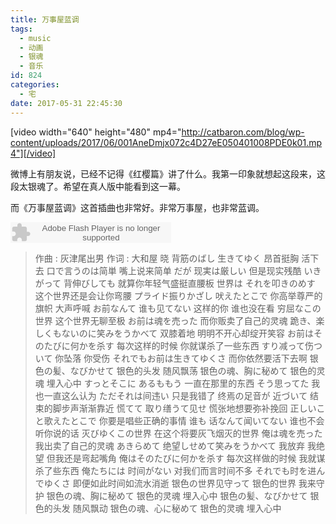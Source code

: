 ```yaml
---
title: 万事屋蓝调
tags:
  - music
  - 动画
  - 银魂
  - 音乐
id: 824
categories:
  - 宅
date: 2017-05-31 22:45:30
---
```


[video width="640" height="480" mp4="http://catbaron.com/blog/wp-content/uploads/2017/06/001AneDmjx072c4D27eE050401008PDE0k01.mp4"][/video]

微博上有朋友说，已经不记得《红樱篇》讲了什么。我第一印象就想起这段来，这段太银魂了。希望在真人版中能看到这一幕。

而《万事屋蓝调》这首插曲也非常好。非常万事屋，也非常蓝调。
<!--more-->

<embed src="http://www.xiami.com/widget/0_1769357376/singlePlayer.swf" type="application/x-shockwave-flash" width="257" height="33"></embed>

> 作曲 : 灰津尾出男
>   作词 : 大和屋 晓
>   背筋のばし 生きてゆく
>   昂首挺胸 活下去
>   口で言うのは简単
>   嘴上说来简单
>   だが 现実は厳しい
>   但是现实残酷
>   いきがって 背伸びしても
>   就算你年轻气盛挺直腰板
>   世界は それを叩きのめす
>   这个世界还是会让你弯腰
>   プライド振りかざし 吠えたとこで
>   你高举尊严的旗帜 大声呼喊
>   お前なんて 谁も见てない
>   这样的你 谁也没在看
>   穷屈なこの世界
>   这个世界无聊至极
>   お前は魂を売った
>   而你贩卖了自己的灵魂
>   跪き、楽しくもないのに笑みをうかべて
>   双膝着地 明明不开心却绽开笑容
>   お前はそのたびに何かを杀す
>   每次这样的时候 你就谋杀了一些东西
>   すり减って伤ついて
>   你坠落 你受伤
>   それでもお前は生きてゆくさ
>   而你依然要活下去啊
>   银色の髪、なびかせて
>   银色的头发 随风飘荡
>   银色の魂、胸に秘めて
>   银色的灵魂 埋入心中
>   すっとそこに あるももう
>   一直在那里的东西
>   そう思ってた
>   我也一直这么认为
>   ただそれは间违い
>   只是我错了
>   终焉の足音が 近づいて
>   结束的脚步声渐渐靠近
>   慌てて 取り缮うて见せ
>   慌张地想要弥补挽回
>   正しいこと歌えたとこで
>   你要是唱些正确的事情
>   谁も 话なんて闻いてない
>   谁也不会听你说的话
>   灭びゆくこの世界
>   在这个将要灰飞烟灭的世界
>   俺は魂を売った
>   我出卖了自己的灵魂
>   あきらめて 绝望しせめて笑みをうかべて
>   我放弃 我绝望 但我还是弯起嘴角
>   俺はそのたびに何かを杀す
>   每次这样做的时候 我就谋杀了些东西
>   俺たちには 时间がない
>   对我们而言时间不多
>   それでも时を进んでゆくさ
>   即便如此时间如流水消逝
>   银色の世界见守って
>   银色的世界 我来守护
>   银色の魂、胸に秘めて
>   银色的灵魂 埋入心中
>   银色の髪、なびかせて
>   银色的头发 随风飘动
>   银色の魂、心に秘めて
>   银色的灵魂 埋入心中